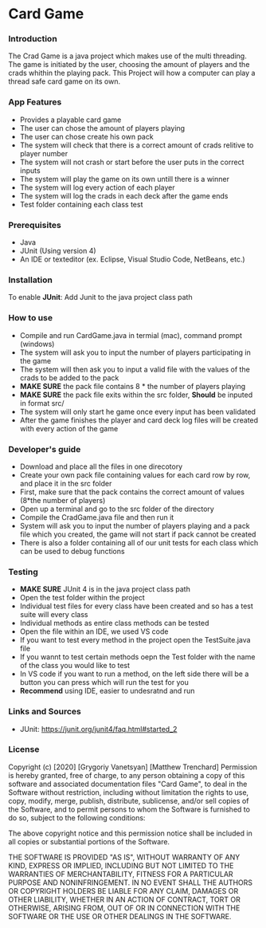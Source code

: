 # Card Game

### Introduction
The Crad Game is a java project which makes use of the multi threading. The game is initiated by
the user, choosing the amount of players and the crads whithin the playing pack. This Project will
how a computer can play a thread safe card game on its own.
### App Features
- Provides a playable card game 
- The user can chose the amount of players playing 
- The user can chose create his own pack 
- The system will check that there is a correct amount of crads relitive to player number  
- The system will not crash or start before the user puts in the correct inputs
- The system will play the game on its own untill there is a winner
- The system will log every action of each player
- The system will log the crads in each deck after the game ends
- Test folder containing each class test

### Prerequisites
  - Java
  - JUnit (Using version 4)
  - An IDE or texteditor (ex. Eclipse, Visual Studio Code, NetBeans, etc.)
  
### Installation
To enable **JUnit**:
Add Junit to the java project class path

### How to use
- Compile and run CardGame.java in termial (mac), command prompt (windows)
- The system will ask you to input the number of players participating in the game
- The system will then ask you to input a valid file with the values of the crads to be added to the pack
- **MAKE SURE** the pack file contains 8 * the number of players playing
- **MAKE SURE** the pack file exits within the src folder, **Should** be inputed in format src/
- The system will only start he game once every input has been validated
- After the game finishes the player and card deck log files will be created with every action of the game

### Developer's guide
- Download and place all the files in one direcotory
- Create your own pack file containing values for each card row by row, and place it in the src folder
- First, make sure that the pack contains the correct amount of values (8*the number of players)
- Open up a terminal and go to the src folder of the directory 
- Compile the CradGame.java file and then run it
- System will ask you to input the number of players playing and a pack file which you created, the game will not start if pack cannot be created
- There is also a folder containing all of our unit tests for each class which can be used to debug functions

### Testing 
- **MAKE SURE** JUnit 4 is in the java project class path
- Open the test folder within the project
- Individual test files for every class have been created and so has a test suite will every class
- Individual methods as entire class methods can be tested
- Open the file within an IDE, we used VS code
- If you want to test every method in the project open the TestSuite.java file 
- If you wannt to test certain methods oepn the Test folder with the name of the class you would like to test
- In VS code if you want to run a method, on the left side there will be a button you can press which will run the test for you
- **Recommend** using IDE, easier to undesratnd and run

### Links and Sources
- JUnit: https://junit.org/junit4/faq.html#started_2

### License
Copyright (c) [2020] [Grygoriy Vanetsyan] [Matthew Trenchard]
Permission is hereby granted, free of charge, to any person obtaining a copy
of this software and associated documentation files "Card Game", to deal
in the Software without restriction, including without limitation the rights
to use, copy, modify, merge, publish, distribute, sublicense, and/or sell
copies of the Software, and to permit persons to whom the Software is
furnished to do so, subject to the following conditions:

The above copyright notice and this permission notice shall be included in all
copies or substantial portions of the Software.

THE SOFTWARE IS PROVIDED "AS IS", WITHOUT WARRANTY OF ANY KIND, EXPRESS OR
IMPLIED, INCLUDING BUT NOT LIMITED TO THE WARRANTIES OF MERCHANTABILITY,
FITNESS FOR A PARTICULAR PURPOSE AND NONINFRINGEMENT. IN NO EVENT SHALL THE
AUTHORS OR COPYRIGHT HOLDERS BE LIABLE FOR ANY CLAIM, DAMAGES OR OTHER
LIABILITY, WHETHER IN AN ACTION OF CONTRACT, TORT OR OTHERWISE, ARISING FROM,
OUT OF OR IN CONNECTION WITH THE SOFTWARE OR THE USE OR OTHER DEALINGS IN THE
SOFTWARE.


   
